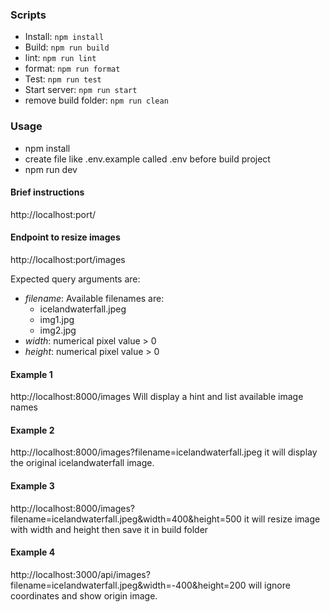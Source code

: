 ### Scripts

- Install: `npm install`
- Build: `npm run build`
- lint: `npm run lint`
- format: `npm run format`
- Test: `npm run test`
- Start server: `npm run start`
- remove build folder: `npm run clean`

### Usage

- npm install
- create file like .env.example called .env before build project
- npm run dev

#### Brief instructions

http://localhost:port/

#### Endpoint to resize images

http://localhost:port/images

Expected query arguments are:

- _filename_: Available filenames are:
  - icelandwaterfall.jpeg
  - img1.jpg
  - img2.jpg
- _width_: numerical pixel value > 0
- _height_: numerical pixel value > 0

#### Example 1

http://localhost:8000/images
Will display a hint and list available image names

#### Example 2

http://localhost:8000/images?filename=icelandwaterfall.jpeg
it will display the original icelandwaterfall image.

#### Example 3

http://localhost:8000/images?filename=icelandwaterfall.jpeg&width=400&height=500
it will resize image with width and height then save it in build folder

#### Example 4

http://localhost:3000/api/images?filename=icelandwaterfall.jpeg&width=-400&height=200
will ignore coordinates and show origin image.

